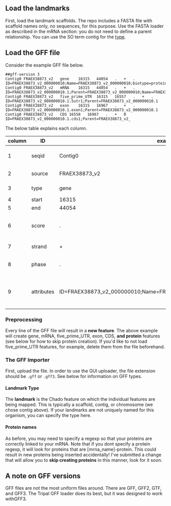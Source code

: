 
## Load the landmarks

First, load the landmark scaffolds.  The repo includes a FASTA file with scaffold names only, no sequences, for this purpose.  Use the FASTA loader as described in the mRNA section: you do not need to define a parent relationship.  You can use the SO term contig for the [type](https://www.ebi.ac.uk/ols/ontologies/so/terms?iri=http%3A%2F%2Fpurl.obolibrary.org%2Fobo%2FSO_0000149).

## Load the GFF file
Consider the example GFF file below.

```
##gff-version 3
Contig0	FRAEX38873_v2	gene	16315	44054	.	+	.	ID=FRAEX38873_v2_000000010;Name=FRAEX38873_v2_000000010;biotype=protein_coding
Contig0	FRAEX38873_v2	mRNA	16315	44054	.	+	.	ID=FRAEX38873_v2_000000010.1;Parent=FRAEX38873_v2_000000010;Name=FRAEX38873_v2_000000010.1;biotype=protein_coding;AED=0.05
Contig0	FRAEX38873_v2	five_prime_UTR	16315	16557	.	+	.	ID=FRAEX38873_v2_000000010.1.5utr1;Parent=FRAEX38873_v2_000000010.1
Contig0	FRAEX38873_v2	exon	16315	16967	.	+	.	ID=FRAEX38873_v2_000000010.1.exon1;Parent=FRAEX38873_v2_000000010.1
Contig0	FRAEX38873_v2	CDS	16558	16967	.	+	0	ID=FRAEX38873_v2_000000010.1.cds1;Parent=FRAEX38873_v2_
```

The below table explains each column.   

| column | ID         | example value                                                                  | explanation                                                                                                                                   |
|--------|------------|--------------------------------------------------------------------------------|-----------------------------------------------------------------------------------------------------------------------------------------------|
| 1      | seqid      | Contig0                                                                        | Name of the landmark chromosome or scaffold (not the feature itself).                                                                         |
| 2      | source     | FRAEX38873_v2                                                                  | Program name, data source, etc                                                                                                                |
| 3      | type       | gene                                                                           | Sequence ontology term for type_id of feature                                                                                                 |
| 4      | start      | 16315                                                                          | start of the feature.                                                                                                                         |
| 5      | end        | 44054                                                                          | end of the feature.                                                                                                                           |
| 6      | score      | .                                                                              | Float value or . The score, because the feature was computationally predicted.  ignore.                                                       |
| 7      | strand     | +                                                                              | Can be = or -.  Refers to the strand of DNA: ignore                                                                                           |
| 8      | phase      | .                                                                              | Can be 0, 1, 2, or .  Refers to the open reading frame, you can ignore.                                                                       |
| 9      | attributes | ID=FRAEX38873_v2_000000010;Name=FRAEX38873_v2_000000010;biotype=protein_coding | This includes the actual name for the feature that will be created (in this case FRAEX38873_v2_000000010).  It also includes the Parent= tag. |


### Preprocessing

Every line of the GFF file will result in a **new feature**. The above example will create gene, mRNA, five_prime_UTR, exon, CDS, **and protein** features (see below for how to skip protein creation).  If you'd like to not load five_prime_UTR features, for example, delete them from the file beforehand.

### The GFF Importer

First, upload the file.  In order to use the GUI uploader, the file extension should be `.gff` or `.gff3`.  See below for information on GFF types.

#### Landmark Type

The **landmark** is the Chado feature on which the individual features are being mapped.  This is typically a scaffold, contig, or chromosome (we chose contig above).  If your landmarks are not uniquely named for this organism, you can specify the type here.

#### Protein names
As before, you may need to specify a regexp so that your proteins are correctly linked to your mRNA.  Note that if you dont specify a protein regexp, it will look for proteins that are [mrna_name]-protein.  This could result in new proteins being inserted accidentally!  I've submitted a change that will allow you to **skip creating proteins** in this manner, look for it soon.


## A note on GFF versions

GFF files are not the most uniform files around.  There are GFF, GFF2, GTF, and GFF3.  The Tripal GFF loader does its best, but it was designed to work withGFF3.

